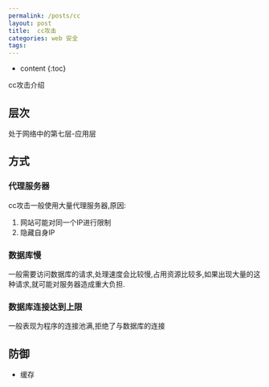 ```yaml
---
permalink: /posts/cc
layout: post
title:  cc攻击
categories: web 安全
tags:
---
```


* content
{:toc}

cc攻击介绍




## 层次
处于网络中的第七层-应用层

## 方式

### 代理服务器
cc攻击一般使用大量代理服务器,原因:

1. 网站可能对同一个IP进行限制
2. 隐藏自身IP

### 数据库慢
一般需要访问数据库的请求,处理速度会比较慢,占用资源比较多,如果出现大量的这种请求,就可能对服务器造成重大负担.

### 数据库连接达到上限
一般表现为程序的连接池满,拒绝了与数据库的连接

## 防御

* 缓存
